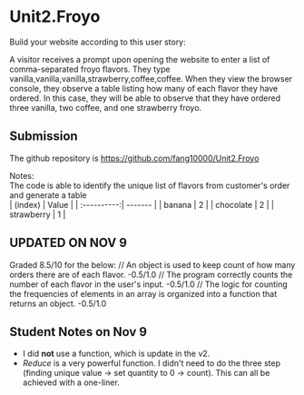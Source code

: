 # Unit2.Froyo

Build your website according to this user story:

A visitor receives a prompt upon opening the website to enter a list of comma-separated froyo flavors. They type vanilla,vanilla,vanilla,strawberry,coffee,coffee. When they view the browser console, they observe a table listing how many of each flavor they have ordered. In this case, they will be able to observe that they have ordered three vanilla, two coffee, and one strawberry froyo.

## Submission

The github repository is https://github.com/fang10000/Unit2.Froyo <br>

Notes: <br>
The code is able to identify the unique list of flavors from customer's order and generate a table <br>
| (index)     | Value   |
| :----------:| ------- |
| banana      | 2       |
| chocolate   | 2       |
| strawberry  | 1       |

## UPDATED ON NOV 9 
Graded 8.5/10 for the below: 
// An object is used to keep count of how many orders there are of each flavor. -0.5/1.0
// The program correctly counts the number of each flavor in the user's input. -0.5/1.0
// The logic for counting the frequencies of elements in an array is organized into a function that returns an object. -0.5/1.0

## Student Notes on Nov 9
* I did **not** use a function, which is update in the v2.
* *Reduce* is a very powerful function. I didn't need to do the three step (finding unique value -> set quantity to 0 -> count). This can all be achieved with a one-liner. 


